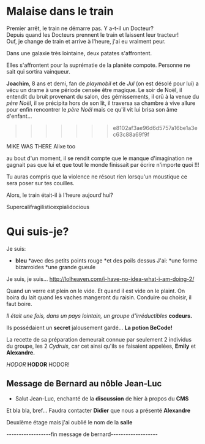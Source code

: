 # Malaise dans le train

Premier arrêt, le train ne démarre pas. Y a-t-il un Docteur?  
Depuis quand les Docteurs prennent le train et laissent leur tracteur!  
Ouf, je change de train et arrive à l'heure, j'ai eu vraiment peur.  

Dans une galaxie très lointaine, deux patates s'affrontent.

Elles s'affrontent pour la suprématie de la planète compote. Personne ne sait qui sortira vainqueur.

**Joachim**, 8 ans et demi, fan de _playmobil_ et de *Jul* (on est désolé pour lui) a vécu un drame à une période censée être magique. Le soir de Noël, il entendit du bruit provenant du salon, des gémissements, il crû à la venue du *père Noël*, il se précipita hors de son lit, il traversa sa chambre à vive allure pour enfin rencontrer le *père Noël* mais ce qu'il vit lui brisa son âme d'enfant...
>>>>>>> e8102af3ae96d6d5757a16be1a3ec63c88a69f9f


MIKE WAS THERE
Alixe too

au bout d'un moment, il se rendit compte que le manque d'imagination ne gagnait pas que lui
et que tout le monde finissait par écrire n'importe quoi !!!

Tu auras compris que la violence ne résout rien lorsqu'un moustique ce sera poser sur tes couilles.

Alors, le train était-il à l'heure aujourd'hui?

Supercalifragilisticexpialidocious

# Qui suis-je?
Je suis:
 * **bleu** 
 *avec des petits points rouge 
 *et des poils dessus
J'ai: 
 *une forme bizarroides 
 *une grande gueule  

Je suis, je suis... http://lolheaven.com/i-have-no-idea-what-i-am-doing-2/

Quand un verre est plein on le vide. Et quand il est vide on le plaint.
On boira du lait quand les vaches mangeront du raisin.
Conduire ou choisir, il faut boire.

*Il était une fois, dans un pays lointain, un groupe d'irréductibles* **__codeurs.__**

Ils possédaient un **secret** jalousement gardé... **__La potion BeCode!__**

La recette de sa préparation demeurait connue par seulement 2 individus du groupe, les 2 *Cydruis*, car cet ainsi qu'ils se faisaient appelées, **Emily** et **Alexandre.**

*HODOR* **HODOR** HODOR!


## Message de Bernard au nôble Jean-Luc

* Salut Jean-Luc, enchanté de la **discussion** de hier à propos du __CMS__

Et bla bla, bref... Faudra contacter __Didier__ que nous a présenté __Alexandre__ 

Deuxième étage mais j'ai oublié le nom de la **salle**

------------------fin message de bernard-------------------
